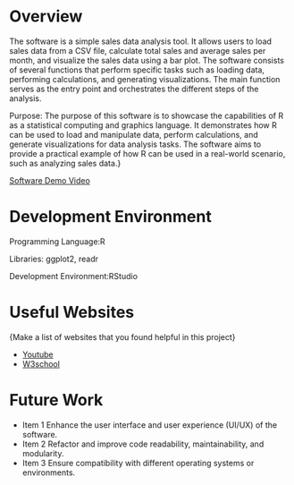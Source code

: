 # Overview

The software is a simple sales data analysis tool. It allows users to load sales data from a CSV file, calculate total sales and average sales per month, and visualize the sales data using a bar plot. The software consists of several functions that perform specific tasks such as loading data, performing calculations, and generating visualizations. The main function serves as the entry point and orchestrates the different steps of the analysis.

Purpose:
The purpose of this software is to showcase the capabilities of R as a statistical computing and graphics language. It demonstrates how R can be used to load and manipulate data, perform calculations, and generate visualizations for data analysis tasks. The software aims to provide a practical example of how R can be used in a real-world scenario, such as analyzing sales data.}

[Software Demo Video](http://youtube.link.goes.here)

# Development Environment

Programming Language:R

Libraries: ggplot2, readr

Development Environment:RStudio

# Useful Websites

{Make a list of websites that you found helpful in this project}

- [Youtube](https://www.youtube.com/watch?v=_V8eKsto3Ug&t=404s)
- [W3school](https://www.w3schools.com/r/)

# Future Work

- Item 1 Enhance the user interface and user experience (UI/UX) of the software.
- Item 2 Refactor and improve code readability, maintainability, and modularity.
- Item 3 Ensure compatibility with different operating systems or environments.
